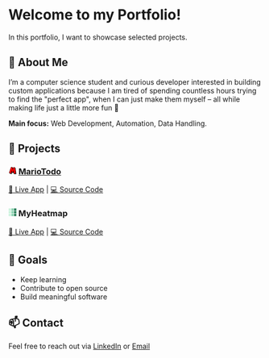 # Welcome to my Portfolio!

In this portfolio, I want to showcase selected projects.

## 🧩 About Me

I’m a computer science student and curious developer interested in building custom applications because I am tired of spending countless hours trying to find the "perfect app", when I can just make them myself – all while making life just a little more fun 👾

**Main focus:** Web Development, Automation, Data Handling.

## 📂 Projects

### [<img src="./assets/mariotodo-favicon.png" width="16" height="16">](https://link-to-live-app.com) [MarioTodo](https://link-to-live-app.com)

[🔗 Live App](https://dein-vercel-link.vercel.app) | [💻 Source Code](https://github.com/dein-username/project-a)

### [<img src="./assets/heatmap-favicon.png" width="16" height="16">](https://link-to-live-app.com) MyHeatmap

[🔗 Live App](https://dein-vercel-link.vercel.app) | [💻 Source Code](https://github.com/dein-username/project-a)

## 🚀 Goals

- Keep learning
- Contribute to open source
- Build meaningful software

## 📫 Contact

Feel free to reach out via [LinkedIn](#) or [Email](#)
